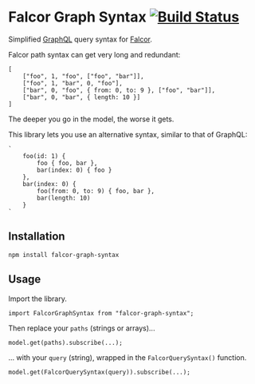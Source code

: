 # Falcor Graph Syntax [![Build Status](https://travis-ci.org/giovannicalo/falcor-graph-syntax.svg?branch=master)](https://travis-ci.org/giovannicalo/falcor-graph-syntax)

Simplified [GraphQL](https://github.com/facebook/graphql) query syntax for [Falcor](https://github.com/Netflix/falcor).

Falcor path syntax can get very long and redundant:

```
[
	["foo", 1, "foo", ["foo", "bar"]],
	["foo", 1, "bar", 0, "foo"],
	["bar", 0, "foo", { from: 0, to: 9 }, ["foo", "bar"]],
	["bar", 0, "bar", { length: 10 }]
]
```

The deeper you go in the model, the worse it gets.

This library lets you use an alternative syntax, similar to that of GraphQL:

```
`
	foo(id: 1) {
		foo { foo, bar },
		bar(index: 0) { foo }
	},
	bar(index: 0) {
		foo(from: 0, to: 9) { foo, bar },
		bar(length: 10)
	}
`
```

## Installation

```
npm install falcor-graph-syntax
```

## Usage

Import the library.

```
import FalcorGraphSyntax from "falcor-graph-syntax";
```

Then replace your `paths` (strings or arrays)...

```
model.get(paths).subscribe(...);
```

... with your `query` (string), wrapped in the `FalcorQuerySyntax()` function.

```
model.get(FalcorQuerySyntax(query)).subscribe(...);
```